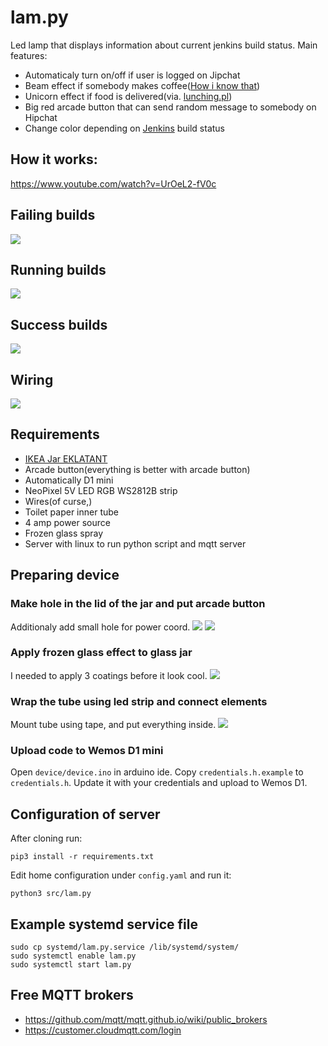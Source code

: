 # lam.py

Led lamp that displays information about current jenkins build status. Main features:

* Automaticaly turn on/off if user is logged on Jipchat
* Beam effect if somebody makes coffee([How i know that](http://codesthq.com/blog/2016/how-did-we-hack-coffeemaker-and-had-fun-with-it.html))
* Unicorn effect if food is delivered(via. [lunching.pl](http://lunching.pl))
* Big red arcade button that can send random message to somebody on Hipchat
* Change color depending on [Jenkins](https://jenkins.io/) build status

## How it works:
https://www.youtube.com/watch?v=UrOeL2-fV0c

## Failing builds
![](doc/failing.gif)

## Running builds
![](doc/running.gif)

## Success builds
![](doc/success.gif)

## Wiring
![](doc/sketch.png)

## Requirements

* [IKEA Jar EKLATANT](http://www.ikea.com/pl/pl/catalog/products/10376601/)
* Arcade button(everything is better with arcade button)
* Automatically D1 mini
* NeoPixel 5V LED RGB WS2812B strip
* Wires(of curse,)
* Toilet paper inner tube
* 4 amp power source
* Frozen glass spray
* Server with linux to run python script and mqtt server

## Preparing device

### Make hole in the lid of the jar and put arcade button
Additionaly add small hole for power coord.
![](doc/step1.jpg)
![](doc/step1p.jpg)
### Apply frozen glass effect to glass jar
I needed to apply 3 coatings before it look cool.
![](doc/step2.jpg)
### Wrap the tube using led strip and connect elements
Mount tube using tape, and put everything inside.
![](doc/step3.jpg)

### Upload code to Wemos D1 mini

Open `device/device.ino` in arduino ide. Copy `credentials.h.example` to `credentials.h`. Update it with your credentials and upload to Wemos D1.

## Configuration of server

After cloning run:

```
pip3 install -r requirements.txt
```

Edit home configuration under `config.yaml` and run it:

```
python3 src/lam.py
```

## Example systemd service file

```
sudo cp systemd/lam.py.service /lib/systemd/system/
sudo systemctl enable lam.py
sudo systemctl start lam.py
```

## Free MQTT brokers

* https://github.com/mqtt/mqtt.github.io/wiki/public_brokers
* https://customer.cloudmqtt.com/login
